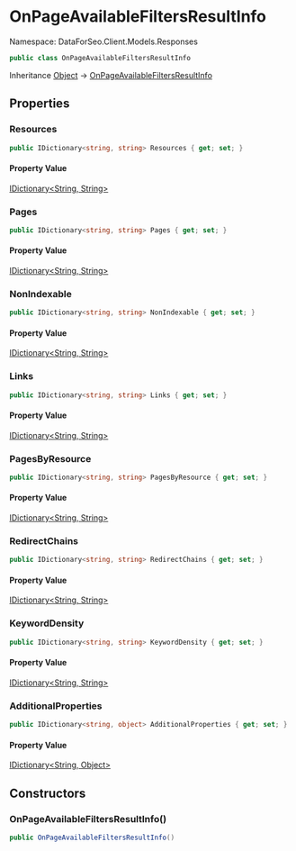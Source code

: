 # OnPageAvailableFiltersResultInfo

Namespace: DataForSeo.Client.Models.Responses

```csharp
public class OnPageAvailableFiltersResultInfo
```

Inheritance [Object](https://docs.microsoft.com/en-us/dotnet/api/system.object) → [OnPageAvailableFiltersResultInfo](./dataforseo.client.models.responses.onpageavailablefiltersresultinfo.md)

## Properties

### **Resources**

```csharp
public IDictionary<string, string> Resources { get; set; }
```

#### Property Value

[IDictionary&lt;String, String&gt;](https://docs.microsoft.com/en-us/dotnet/api/system.collections.generic.idictionary-2)<br>

### **Pages**

```csharp
public IDictionary<string, string> Pages { get; set; }
```

#### Property Value

[IDictionary&lt;String, String&gt;](https://docs.microsoft.com/en-us/dotnet/api/system.collections.generic.idictionary-2)<br>

### **NonIndexable**

```csharp
public IDictionary<string, string> NonIndexable { get; set; }
```

#### Property Value

[IDictionary&lt;String, String&gt;](https://docs.microsoft.com/en-us/dotnet/api/system.collections.generic.idictionary-2)<br>

### **Links**

```csharp
public IDictionary<string, string> Links { get; set; }
```

#### Property Value

[IDictionary&lt;String, String&gt;](https://docs.microsoft.com/en-us/dotnet/api/system.collections.generic.idictionary-2)<br>

### **PagesByResource**

```csharp
public IDictionary<string, string> PagesByResource { get; set; }
```

#### Property Value

[IDictionary&lt;String, String&gt;](https://docs.microsoft.com/en-us/dotnet/api/system.collections.generic.idictionary-2)<br>

### **RedirectChains**

```csharp
public IDictionary<string, string> RedirectChains { get; set; }
```

#### Property Value

[IDictionary&lt;String, String&gt;](https://docs.microsoft.com/en-us/dotnet/api/system.collections.generic.idictionary-2)<br>

### **KeywordDensity**

```csharp
public IDictionary<string, string> KeywordDensity { get; set; }
```

#### Property Value

[IDictionary&lt;String, String&gt;](https://docs.microsoft.com/en-us/dotnet/api/system.collections.generic.idictionary-2)<br>

### **AdditionalProperties**

```csharp
public IDictionary<string, object> AdditionalProperties { get; set; }
```

#### Property Value

[IDictionary&lt;String, Object&gt;](https://docs.microsoft.com/en-us/dotnet/api/system.collections.generic.idictionary-2)<br>

## Constructors

### **OnPageAvailableFiltersResultInfo()**

```csharp
public OnPageAvailableFiltersResultInfo()
```
